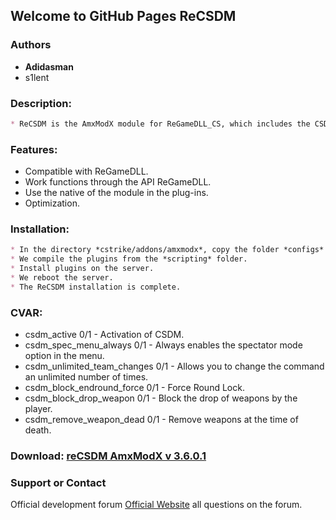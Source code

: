 ## Welcome to GitHub Pages ReCSDM

### Authors

* **Adidasman**
* s1lent

### Description:

```markdown
* ReCSDM is the AmxModX module for ReGameDLL_CS, which includes the CSDM mode.
```

### Features:

* Compatible with ReGameDLL.
* Work functions through the API ReGameDLL.
* Use the native of the module in the plug-ins.
* Optimization.

### Installation:
```markdown
* In the directory *cstrike/addons/amxmodx*, copy the folder *configs* and *modules*.
* We compile the plugins from the *scripting* folder.
* Install plugins on the server.
* We reboot the server.
* The ReCSDM installation is complete.
```

### CVAR:
* csdm_active 0/1 - Activation of CSDM.
* csdm_spec_menu_always 0/1 - Always enables the spectator mode option in the menu.
* csdm_unlimited_team_changes 0/1 - Allows you to change the command an unlimited number of times.
* csdm_block_endround_force 0/1 - Force Round Lock.
* csdm_block_drop_weapon 0/1 - Block the drop of weapons by the player.
* csdm_remove_weapon_dead 0/1 - Remove weapons at the time of death.

### Download: [reCSDM AmxModX v 3.6.0.1](https://github.com/LEISER307/reCSDM-AmxModX/blob/master/recsdm_amxx_3_6_0_1.zip)

### Support or Contact
Official development forum [Official Website](http://www.dedicated-server.ru/vbb/showthread.php?t=26882) all questions on the forum.

